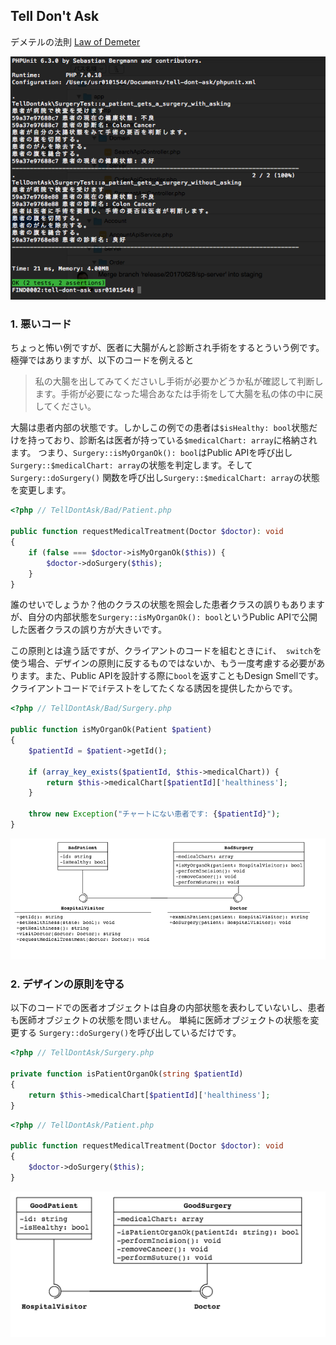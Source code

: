 ## Tell Don't Ask

デメテルの法則 [Law of Demeter](https://ja.wikipedia.org/wiki/%E3%83%87%E3%83%A1%E3%83%86%E3%83%AB%E3%81%AE%E6%B3%95%E5%89%87)

![](docs/tell-dont-ask.phpunit.png)

### 1. 悪いコード

ちょっと怖い例ですが、医者に大腸がんと診断され手術をするとういう例です。
極弾ではありますが、以下のコードを例えると
> 私の大腸を出してみてくださいし手術が必要かどうか私が確認して判断します。手術が必要になった場合あなたは手術をして大腸を私の体の中に戻してください。

大腸は患者内部の状態です。しかしこの例での患者は`$isHealthy: bool`状態だけを持っており、診断名は医者が持っている`$medicalChart: array`に格納されます。
つまり、`Surgery::isMyOrganOk(): bool`はPublic APIを呼び出し `Surgery::$medicalChart: array`の状態を判定します。そして `Surgery::doSurgery()` 関数を呼び出し`Surgery::$medicalChart: array`の状態を変更します。

```php
<?php // TellDontAsk/Bad/Patient.php

public function requestMedicalTreatment(Doctor $doctor): void
{
    if (false === $doctor->isMyOrganOk($this)) {
        $doctor->doSurgery($this);
    }
}
```
誰のせいでしょうか？他のクラスの状態を照会した患者クラスの誤りもありますが、自分の内部状態を`Surgery::isMyOrganOk(): bool`というPublic APIで公開した医者クラスの誤り方が大きいです。

この原則とは違う話ですが、クライアントのコードを組むときに`if`、` switch`を使う場合、デザインの原則に反するものではないか、もう一度考慮する必要があります。また、Public APIを設計する際に`bool`を返すこともDesign Smellです。クライアントコードで`if`テストをしてたくなる誘因を提供したからです。

```php
<?php // TellDontAsk/Bad/Surgery.php

public function isMyOrganOk(Patient $patient)
{
    $patientId = $patient->getId();

    if (array_key_exists($patientId, $this->medicalChart)) {
        return $this->medicalChart[$patientId]['healthiness'];
    }

    throw new Exception("チャートにない患者です: {$patientId}");
}
```

![](docs/Bad.Class.png)

### 2. デザインの原則を守る

以下のコードでの医者オブジェクトは自身の内部状態を表わしていないし、患者も医師オブジェクトの状態を問いません。
単純に医師オブジェクトの状態を変更する `Surgery::doSurgery()`を呼び出しているだけです。

```php
<?php // TellDontAsk/Surgery.php

private function isPatientOrganOk(string $patientId)
{
    return $this->medicalChart[$patientId]['healthiness'];
}
```

```php
<?php // TellDontAsk/Patient.php

public function requestMedicalTreatment(Doctor $doctor): void
{
    $doctor->doSurgery($this);
}
```

![](docs/Good.class.png)
